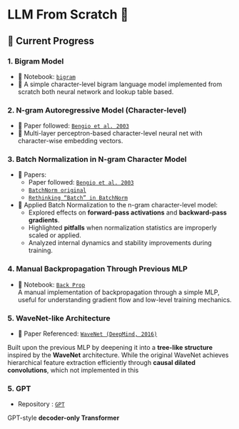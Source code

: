 # LLM From Scratch 🚀

## 🧱 Current Progress

### 1. Bigram Model
- 📓 Notebook: [`bigram`](bigram_model.ipynb)
- 🧠 A simple character-level bigram language model implemented from scratch both neural network and lookup table based.

### 2. N-gram Autoregressive Model (Character-level)
- 📓 Paper followed: [`Bengio et al. 2003`](extras/mlp_paper.pdf)
- 🔧 Multi-layer perceptron-based character-level neural net with character-wise embedding vectors.

### 3. Batch Normalization in N-gram Character Model
- 📓 Papers:
  - Paper followed: [`Bengio et al. 2003`](extras/mlp_paper.pdf)
  - [`BatchNorm original`](extras/batch_paper.pdf)
  - [`Rethinking “Batch” in BatchNorm`](extras/batch_problem.pdf)
- 🔬 Applied Batch Normalization to the n-gram character-level model:
  - Explored effects on **forward-pass activations** and **backward-pass gradients**.
  - Highlighted **pitfalls** when normalization statistics are improperly scaled or applied.
  - Analyzed internal dynamics and stability improvements during training.

### 4. Manual Backpropagation Through Previous MLP

- 📓 Notebook: [`Back Prop`](backprop.ipynb)  
  A manual implementation of backpropagation through a simple MLP, useful for understanding gradient flow and low-level training mechanics.

### 5. WaveNet-like Architecture

- 📓 Paper Referenced: [`WaveNet (DeepMind, 2016)`](TinyToGPT/extras/wavenet.pdf)

Built upon the previous MLP by deepening it into a **tree-like structure** inspired by the **WaveNet** architecture. While the original WaveNet achieves hierarchical feature extraction efficiently through **causal dilated convolutions**, which not implemented in this 

### 5. GPT 
- Repository : [`GPT`](https://github.com/Haseebasif7/GPT)

 GPT-style **decoder-only Transformer**

